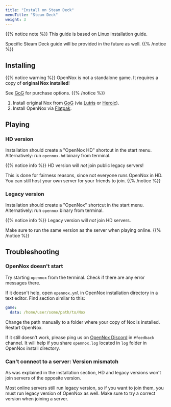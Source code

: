 ```yaml
---
title: "Install on Steam Deck"
menuTitle: "Steam Deck"
weight: 3
---
```



{{% notice note %}}
This guide is based on Linux installation guide.

Specific Steam Deck guide will be provided in the future as well.
{{% /notice %}}

## Installing

{{% notice warning %}}
OpenNox is not a standalone game. It requires a copy of **original Nox installed**!

See [GoG](https://www.gog.com/game/nox) for purchase options.
{{% /notice %}}

1. Install original Nox from [GoG](https://www.gog.com/game/nox) (via [Lutris](https://lutris.net/games/nox/) or [Heroic](https://heroicgameslauncher.com/)).
2. Install OpenNox via [Flatpak](https://flathub.org/apps/details/io.github.noxworld_dev.OpenNox).

## Playing

### HD version

Installation should create a "OpenNox HD" shortcut in the start menu. Alternatively: run `opennox-hd` binary from terminal.

{{% notice info %}}
HD version will _not_ join public legacy servers!

This is done for fairness reasons, since not everyone runs OpenNox in HD. You can still host your own server for your friends to join.
{{% /notice %}}

### Legacy version

Installation should create a "OpenNox" shortcut in the start menu. Alternatively: run `opennox` binary from terminal.

{{% notice info %}}
Legacy version will _not_ join HD servers.

Make sure to run the same version as the server when playing online.
{{% /notice %}}

## Troubleshooting

### OpenNox doesn't start

Try starting `opennox` from the terminal. Check if there are any error messages there.

If it doesn't help, open `opennox.yml` in OpenNox installation directory in a text editor. Find section similar to this:

```yaml
game:
  data: /home/user/some/path/to/Nox
```

Change the path manually to a folder where your copy of Nox is installed. Restart OpenNox.

If it still doesn't work, please ping us on [OpenNox Discord](https://discord.gg/HgDUeXhAyW) in `#feedback` channel.
It will help if you share `opennox.log` located in `log` folder in OpenNox install directory.

### Can't connect to a server: Version mismatch

As was explained in the installation section, HD and legacy versions won't join servers of the opposite version.

Most online servers still run legacy version, so if you want to join them, you must run legacy version of OpenNox as well.
Make sure to try a correct version when joining a server.